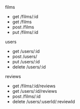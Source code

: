 films

- get /films/:id
- get /films
- post /films
- put /films/:id

users

- get /users/:id
- post /users/
- put /users/:id
- delete /users/:id

reviews

- get /films/:id/reviews
- get /users/:id/reviews
- post /films/:id
- delete /users/:userId/:reviewId
